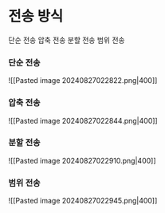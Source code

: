 # 전송 방식
단순 전송
압축 전송
분할 전송
범위 전송
### 단순 전송
![[Pasted image 20240827022822.png|400]]
### 압축 전송
![[Pasted image 20240827022844.png|400]]
### 분할 전송
![[Pasted image 20240827022910.png|400]]
### 범위 전송
![[Pasted image 20240827022945.png|400]]

